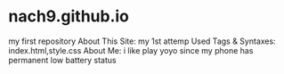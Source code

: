 # nach9.github.io
my first repository
About This Site: my 1st attemp
Used Tags & Syntaxes: index.html,style.css
About Me: i like play yoyo since my phone has permanent low battery status
